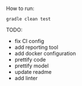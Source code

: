 How to run:
```agsl
gradle clean test
```


TODO:

- fix CI config
- add reporting tool
- add docker configuration
- prettify code
- prettify model
- update readme
- add linter
